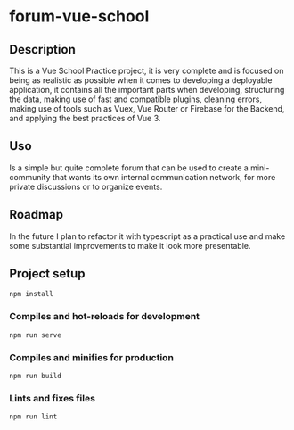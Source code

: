 # forum-vue-school

## Description

This is a Vue School Practice project, it is very complete and is focused on being as realistic as possible when it comes to developing a deployable application, it contains all the important parts when developing, structuring the data, making use of fast and compatible plugins, cleaning errors, making use of tools such as Vuex, Vue Router or Firebase for the Backend, and applying the best practices of Vue 3.

## Uso
Is a simple but quite complete forum that can be used to create a mini-community that wants its own internal communication network, for more private discussions or to organize events.


## Roadmap

  In the future I plan to refactor it with typescript as a practical use and make some substantial improvements to make it look more presentable.
  
## Project setup
```
npm install
```

### Compiles and hot-reloads for development
```
npm run serve
```

### Compiles and minifies for production
```
npm run build
```

### Lints and fixes files
```
npm run lint
```
